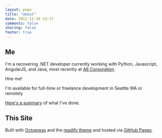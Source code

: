 ```yaml
---
layout: page
title: "about"
date: 2012-11-16 13:17
comments: false
sharing: false
footer: true
---
```


## Me

I'm a recovering .NET developer currently working with Python, Javascript, AngularJS, and Java, most recently at [A6 Corporation](http://www.a6corp.com/).

<div class="alert alert-warning">
    <div class="alert-title">Hire me!</div>
    <p>I'm available for full-time or freelance development in Seattle WA or remotely</p>
    <p><a href="/resume/" title="resume">Here's a summary</a> of what I've done.</p>
</div>



## This Site

Built with [Octopress](http://octopress.org) and the [readify theme](https://github.com/vladigleba/readify) and hosted via [GitHub Pages](http://pages.github.com).


